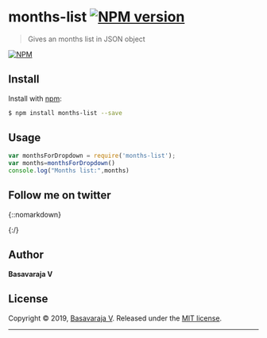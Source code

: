 # months-list [![NPM version](https://img.shields.io/npm/v/months-list.svg?style=flat)](https://www.npmjs.com/package/months-list)

>  Gives an months list in JSON object

[![NPM](https://nodei.co/npm/months-list.svg?downloads=true&stars=true)](https://www.npmjs.com/package/months-list/)

## Install

Install with [npm](https://www.npmjs.com/):

```sh
$ npm install months-list --save
```

## Usage



```js
var monthsForDropdown = require('months-list');
var months=monthsForDropdown()
console.log("Months list:",months)

```
## Follow me on twitter
{::nomarkdown}

<!-- HTML CODE-->
<a class="btn-floating btn-sm btn-tw" type="button" role="button" href="https://twitter.com/BasavarajaV2"><i class="fab fa-twitter"></i></a>

{:/}

## Author

**Basavaraja V**
## License

Copyright © 2019, [Basavaraja V](https://github.com/BaSaVaRaJaV).
Released under the [MIT license](https://github.com/BaSaVaRaJaV/months-list/blob/master/LICENSE).
***
